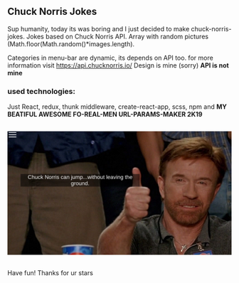 

## Chuck Norris Jokes

Sup humanity, today its was boring and I just decided to make chuck-norris-jokes.
Jokes based on Chuck Norris API.
Array with random pictures (Math.floor(Math.random()*images.length).

Categories in menu-bar are dynamic, its depends on API too.
for more information visit https://api.chucknorris.io/
Design is mine (sorry)
**API is not mine**

### used technologies:
Just React, redux, thunk middleware, create-react-app, scss, npm and **MY BEATIFUL AWESOME FO-REAL-MEN URL-PARAMS-MAKER 2K19**

##

![alt text](screenshot.png "Screenshot")

##

Have fun! Thanks for ur stars
